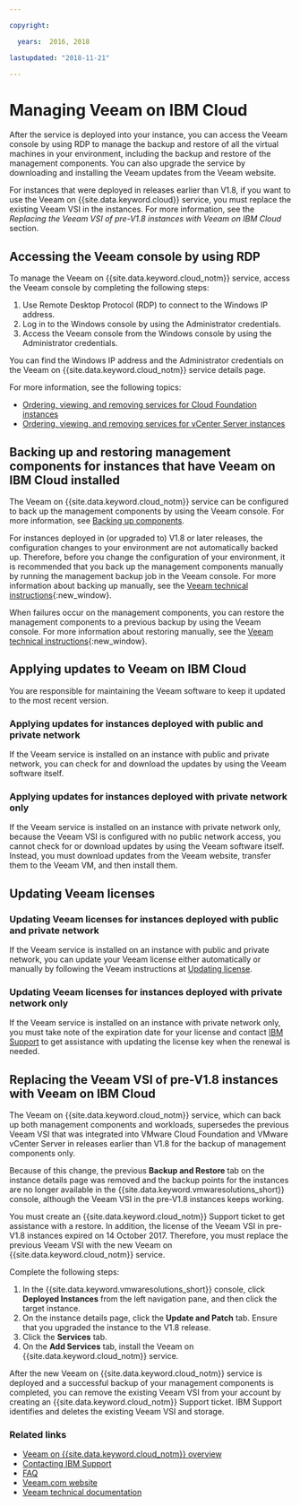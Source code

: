 ```yaml
---

copyright:

  years:  2016, 2018

lastupdated: "2018-11-21"

---
```


# Managing Veeam on IBM Cloud

After the service is deployed into your instance, you can access the Veeam console by using RDP to manage the backup and restore of all the virtual machines in your environment, including the backup and restore of the management components. You can also upgrade the service by downloading and installing the Veeam updates from the Veeam website.

For instances that were deployed in releases earlier than V1.8, if you want to use the Veeam on {{site.data.keyword.cloud}} service, you must replace the existing Veeam VSI in the instances. For more information, see the _Replacing the Veeam VSI of pre-V1.8 instances with Veeam on IBM Cloud_ section.

## Accessing the Veeam console by using RDP

To manage the Veeam on {{site.data.keyword.cloud_notm}} service, access the Veeam console by completing the following steps:
1. Use Remote Desktop Protocol (RDP) to connect to the Windows IP address.
2. Log in to the Windows console by using the Administrator credentials.
3. Access the Veeam console from the Windows console by using the Administrator credentials.

You can find the Windows IP address and the Administrator credentials on the Veeam on {{site.data.keyword.cloud_notm}} service details page.

For more information, see the following topics:
* [Ordering, viewing, and removing services for Cloud Foundation instances](../sddc/sd_addingremovingservices.html)
* [Ordering, viewing, and removing services for vCenter Server instances](../vcenter/vc_addingremovingservices.html)

## Backing up and restoring management components for instances that have Veeam on IBM Cloud installed

The Veeam on {{site.data.keyword.cloud_notm}} service can be configured to back up the management components by using the Veeam console. For more information, see [Backing up components](../archiref/solution/solution_backingup.html).

For instances deployed in (or upgraded to) V1.8 or later releases, the configuration changes to your environment are not automatically backed up. Therefore, before you change the configuration of your environment, it is recommended that you back up the management components manually by running the management backup job in the Veeam console. For more information about backing up manually, see the [Veeam technical instructions](https://helpcenter.veeam.com/backup/vsphere/scheduing_manual.html){:new_window}.

When failures occur on the management components, you can restore the management components to a previous backup by using the Veeam console. For more information about restoring manually, see the [Veeam technical instructions]( https://helpcenter.veeam.com/backup/vsphere/performing_full_recovery.html){:new_window}.

## Applying updates to Veeam on IBM Cloud

You are responsible for maintaining the Veeam software to keep it updated to the most recent version.

### Applying updates for instances deployed with public and private network

If the Veeam service is installed on an instance with public and private network, you can check for and download the updates by using the Veeam software itself.

### Applying updates for instances deployed with private network only

If the Veeam service is installed on an instance with private network only, because the Veeam VSI is configured with no public network access, you cannot check for or download updates by using the Veeam software itself. Instead, you must download updates from the Veeam website, transfer them to the Veeam VM, and then install them.

## Updating Veeam licenses

### Updating Veeam licenses for instances deployed with public and private network

If the Veeam service is installed on an instance with public and private network, you can update your Veeam license either automatically or manually by following the Veeam instructions at [Updating license]( https://helpcenter.veeam.com/docs/backup/vsphere/license_update.html).

### Updating Veeam licenses for instances deployed with private network only

If the Veeam service is installed on an instance with private network only, you must take note of the expiration date for your license and contact [IBM Support](../vmonic/trbl_support.html) to get assistance with updating the license key when the renewal is needed.

## Replacing the Veeam VSI of pre-V1.8 instances with Veeam on IBM Cloud

The Veeam on {{site.data.keyword.cloud_notm}} service, which can back up both management components and workloads, supersedes the previous Veeam VSI that was integrated into VMware Cloud Foundation and VMware vCenter Server in releases earlier than V1.8 for the backup of management components only.

Because of this change, the previous **Backup and Restore** tab on the instance details page was removed and the backup points for the instances are no longer available in the {{site.data.keyword.vmwaresolutions_short}} console, although the Veeam VSI in the pre-V1.8 instances keeps working.

You must create an {{site.data.keyword.cloud_notm}} Support ticket to get assistance with a restore. In addition, the license of the Veeam VSI in pre-V1.8 instances expired on 14 October 2017. Therefore, you must replace the previous Veeam VSI with the new Veeam on {{site.data.keyword.cloud_notm}} service.

Complete the following steps:
1. In the {{site.data.keyword.vmwaresolutions_short}} console, click **Deployed Instances** from the left navigation pane, and then click the target instance.
2. On the instance details page, click the **Update and Patch** tab. Ensure that you upgraded the instance to the V1.8 release.
3. Click the **Services** tab.
4. On the **Add Services** tab, install the Veeam on {{site.data.keyword.cloud_notm}} service.

After the new Veeam on {{site.data.keyword.cloud_notm}} service is deployed and a successful backup of your management components is completed, you can remove the existing Veeam VSI from your account by creating an {{site.data.keyword.cloud_notm}} Support ticket. IBM Support identifies and deletes the existing Veeam VSI and storage.

### Related links

* [Veeam on {{site.data.keyword.cloud_notm}} overview](veeam_considerations.html)
* [Contacting IBM Support](../vmonic/trbl_support.html)
* [FAQ](../vmonic/faq.html)
* [Veeam.com website](https://www.veeam.com/)
* [Veeam technical documentation](https://www.veeam.com/documentation-guides-datasheets.html)
